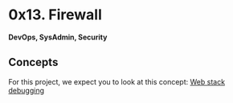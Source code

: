 # 0x13. Firewall
**DevOps, SysAdmin, Security**

## Concepts
For this project, we expect you to look at this concept:
[Web stack debugging](https://intranet.alxswe.com/concepts/68)

